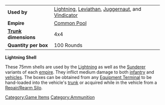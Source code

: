 |                                             |                                                                                                                                                                |
| ------------------------------------------- | -------------------------------------------------------------------------------------------------------------------------------------------------------------- |
| **Used by**                                 | [Lightning](Lightning.md), [Leviathan](Leviathan.md), [Juggernaut](Juggernaut.md), and [Vindicator](Vindicator.md) |
| **Empire**                                  | [Common Pool](Common_Pool.md)                                                                                                                       |
| **[Trunk](Trunk.md) dimensions** | 4x4                                                                                                                                                            |
| **Quantity per box**                        | 100 Rounds                                                                                                                                                     |

**Lightning Shell**

These 75mm shells are used by the [Lightning](Lightning.md) as
well as the [Sunderer](Sunderer.md) variants of each
[empire](empire.md). They inflict medium damage to both
[infantry](infantry.md) and [vehicles](vehicles.md). The
boxes can be obtained from any [Equipment
Terminal](Equipment_Terminal.md) to be hand-loaded into the
vehicle's [trunk](trunk.md) or acquired while in the vehicle
from a [Repair/Rearm Silo](Repair/Rearm_Silo.md).

[Category:Game Items](Category:Game_Items.md)
[Category:Ammunition](Category:Ammunition.md)
